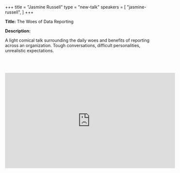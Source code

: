 +++
title = "Jasmine Russell"
type = "new-talk"
speakers = [
        "jasmine-russell",
]
+++
<div class="span-15  ">
  <div class="span-15  last ">
  <p><strong>Title:</strong>
  The Woes of Data Reporting
</p>

<p><strong>Description:</strong></p>

<p>
A light comical talk surrounding the daily woes and benefits of reporting across an organization. Tough conversations, difficult personalities, unrealistic expectations.
</p>

<br>
<br>
<script async class="speakerdeck-embed" data-id="41e09801e05e444ca5721e531071785c" data-ratio="1.77777777777778" src="//speakerdeck.com/assets/embed.js"></script>
<br>

<iframe width="560" height="315" src="https://www.youtube.com/embed/JhG4QJIedIM" frameborder="0" allowfullscreen></iframe>

  </div>
</div>